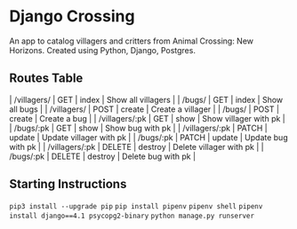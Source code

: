 # Django Crossing

An app to catalog villagers and critters from Animal Crossing: New Horizons. Created using Python, Django, Postgres.

## Routes Table

| /villagers/    | GET    | index    | Show all villagers      |
| /bugs/         | GET    | index    | Show all bugs           |
| /villagers/    | POST   | create   | Create a villager       |
| /bugs/         | POST   | create   | Create a bug            |
| /villagers/:pk | GET    | show     | Show villager with pk   |
| /bugs/:pk      | GET    | show     | Show bug with pk        |
| /villagers/:pk | PATCH  | update   | Update villager with pk |
| /bugs/:pk      | PATCH  | update   | Update bug with pk      |
| /villagers/:pk | DELETE | destroy  | Delete villager with pk |
| /bugs/:pk      | DELETE | destroy  | Delete bug with pk      |

## Starting Instructions

`pip3 install --upgrade pip`
`pip install pipenv`
`pipenv shell`
`pipenv install django==4.1 psycopg2-binary`
`python manage.py runserver`